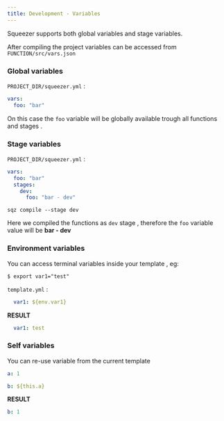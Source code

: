 ```yaml
---
title: Development - Variables
---
```


Squeezer supports both global variables and stage variables.

After compiling the project variables can be accessed from `FUNCTION/src/vars.json`

### Global variables

`PROJECT_DIR/squeezer.yml` :

```yaml
vars:
  foo: "bar"
```

On this case the `foo` variable will be globally available trough all functions and stages .

### Stage variables
`PROJECT_DIR/squeezer.yml` :

```yaml
vars:
  foo: "bar"
  stages:
    dev:
      foo: "bar - dev"
```

`sqz compile --stage dev`

Here we compiled the functions as `dev` stage , therefore the `foo` variable value will be **bar - dev**

### Environment variables

You can access terminal variables inside your template , eg: 

`$ export var1="test"`

`template.yml` :

```yaml
  var1: ${env.var1}
```

**RESULT**

```yaml
  var1: test
```

### Self variables

You can re-use variable from the current template

```yaml
a: 1
```

```yaml
b: ${this.a}
```

**RESULT**

```yaml
b: 1
```
